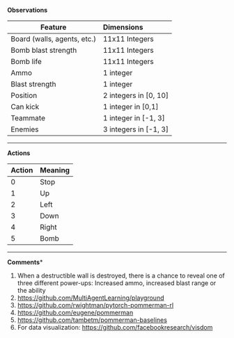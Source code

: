 **Observations**

| Feature                       | Dimensions            | 
| ------------------------------|:---------------       | 
| Board (walls, agents, etc.)   | 11x11 Integers        | 
| Bomb blast strength           | 11x11 Integers        |
| Bomb life                     | 11x11 Integers        |
| Ammo                          | 1 integer             |
| Blast strength                | 1 integer             |
| Position                      | 2 integers in [0, 10] |
| Can kick                      | 1 integer in [0,1]    |
| Teammate                      | 1 integer in [-1, 3]  |
| Enemies                       | 3 integers in [-1, 3] |

________________
**Actions**

| Action | Meaning |
|--------|---------|
| 0 | Stop |
| 1 | Up |
| 2 | Left |
| 3 | Down |
| 4 | Right |
| 5 | Bomb |

_____________________
**Comments***
1. When a destructible wall is destroyed, there is a chance to reveal one of three different power-ups: Increased ammo, increased blast range or the ability
1. https://github.com/MultiAgentLearning/playground
1. https://github.com/rwightman/pytorch-pommerman-rl
1. https://github.com/eugene/pommerman
1. https://github.com/tambetm/pommerman-baselines
1. For data visualization: https://github.com/facebookresearch/visdom